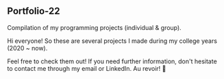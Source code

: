 ## Portfolio-22
Compilation of my programming projects (individual &amp; group).


Hi everyone! So these are several projects I made during my college years (2020 ~ now). 


Feel free to check them out! If you need further information, don't hesitate to contact me through my email or LinkedIn. 
Au revoir! 👋
